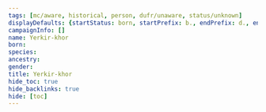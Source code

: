 ```yaml
---
tags: [mc/aware, historical, person, dufr/unaware, status/unknown]
displayDefaults: {startStatus: born, startPrefix: b., endPrefix: d., endStatus: died}
campaignInfo: []
name: Yerkir-khor
born:
species:
ancestry:
gender:
title: Yerkir-khor
hide_toc: true
hide_backlinks: true
hide: [toc]
---
```


